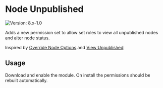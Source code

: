 # Node Unpublished
<img src="https://badgen.net/badge/version/8.x-1.0.0/cyan?icon=github" alt="Version: 8.x-1.0"/>

Adds a new permission set to allow set roles to view all unpublished nodes and alter node status.

Inspired by [Override Node Options](https://www.drupal.org/project/override_node_options) and [View Unpublished](https://www.drupal.org/project/view_unpublished)

## Usage
Download and enable the module. On install the permissions should be rebuilt automatically.